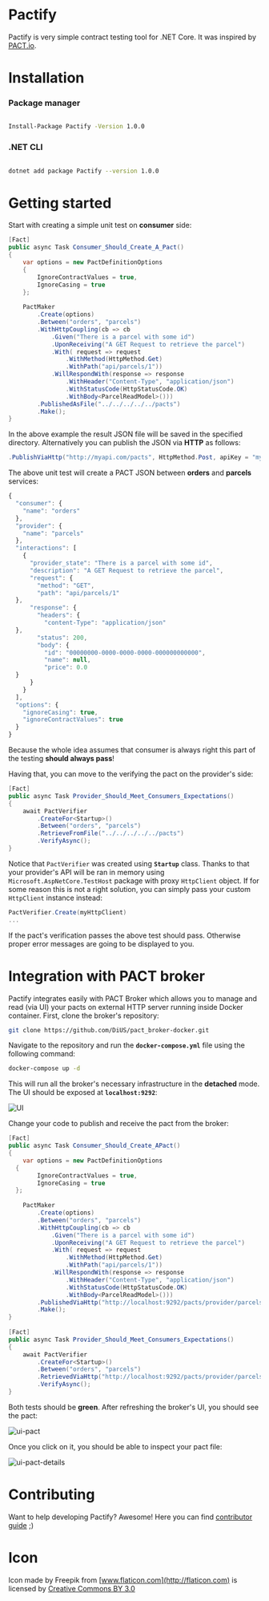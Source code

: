 
# Pactify

Pactify is very simple contract testing tool for .NET Core. It was inspired by [PACT.io](https://docs.pact.io/).

  

# Installation

### Package manager

```bash

Install-Package Pactify -Version 1.0.0

```

  

### .NET CLI

```bash

dotnet add package Pactify --version 1.0.0

```

  

# Getting started

Start with creating a simple unit test on **consumer** side:

```csharp
[Fact]  
public async Task Consumer_Should_Create_A_Pact()  
{  
    var options = new PactDefinitionOptions  
    {  
        IgnoreContractValues = true,  
        IgnoreCasing = true  
    };  
    
    PactMaker  
        .Create(options)  
        .Between("orders", "parcels")  
        .WithHttpCoupling(cb => cb  
            .Given("There is a parcel with some id")  
            .UponReceiving("A GET Request to retrieve the parcel")  
            .With( request => request  
                .WithMethod(HttpMethod.Get)  
                .WithPath("api/parcels/1"))  
            .WillRespondWith(response => response  
                .WithHeader("Content-Type", "application/json")  
                .WithStatusCode(HttpStatusCode.OK)  
                .WithBody<ParcelReadModel>()))  
        .PublishedAsFile("../../../../../pacts")  
        .Make();   
}
```
 
 In the above example the result JSON file will be saved in the specified directory. Alternatively you can publish the  JSON via **HTTP** as follows:

```csharp
.PublishViaHttp("http://myapi.com/pacts", HttpMethod.Post, apiKey = "myApiKey");
``` 

The above unit test will create a PACT JSON between **orders** and **parcels** services:


```javascript
{  
  "consumer": {  
    "name": "orders"  
  },  
  "provider": {  
    "name": "parcels"  
  },  
  "interactions": [  
    {  
      "provider_state": "There is a parcel with some id",  
      "description": "A GET Request to retrieve the parcel",  
      "request": {  
        "method": "GET",  
        "path": "api/parcels/1"  
  },  
      "response": {  
        "headers": {  
          "content-Type": "application/json"  
  },  
        "status": 200,  
        "body": {  
          "id": "00000000-0000-0000-0000-000000000000",  
          "name": null,  
          "price": 0.0  
  }  
      }  
    }  
  ],  
  "options": {  
    "ignoreCasing": true,  
    "ignoreContractValues": true  
  }  
}
```
  
  Because the whole idea assumes that consumer is always right this part of the testing **should always pass**! 

Having that, you can move to the verifying the pact on the provider's side:

```csharp
[Fact]  
public async Task Provider_Should_Meet_Consumers_Expectations()  
{  
    await PactVerifier  
        .CreateFor<Startup>()  
        .Between("orders", "parcels")  
        .RetrieveFromFile("../../../../../pacts")  
        .VerifyAsync();  
}
```

Notice that ``PactVerifier`` was created using **``Startup``** class. Thanks to that your provider's API will be ran in memory using ``Microsoft.AspNetCore.TestHost`` package with proxy ``HttpClient`` object. If for some reason this is not a right solution, you can simply pass your custom ``HttpClient`` instance instead:

```csharp
PactVerifier.Create(myHttpClient)
...
```

If the pact's verification passes the above test should pass. Otherwise proper error messages are going to be displayed to you.


# Integration with PACT broker
Pactify integrates easily with PACT Broker which allows you to manage and read (via UI) your pacts on external HTTP server running inside Docker container. First, clone the broker's repository:

```bash
git clone https://github.com/DiUS/pact_broker-docker.git
```

Navigate to the repository and run the **``docker-compose.yml``** file using the following command:

```bash
docker-compose up -d
```
This will run all the broker's necessary infrastructure in the **detached** mode. The UI should be exposed at **``localhost:9292``**:

![UI](https://user-images.githubusercontent.com/7096476/62197643-82040c80-b380-11e9-9438-d3b03d39ce17.png)

Change your code to publish and receive the pact from the broker:

```csharp
[Fact]  
public async Task Consumer_Should_Create_APact()  
{  
    var options = new PactDefinitionOptions  
  {  
        IgnoreContractValues = true,  
        IgnoreCasing = true  
  };  
  
    PactMaker  
		.Create(options)  
        .Between("orders", "parcels")  
        .WithHttpCoupling(cb => cb  
            .Given("There is a parcel with some id")  
            .UponReceiving("A GET Request to retrieve the parcel")  
            .With( request => request  
                .WithMethod(HttpMethod.Get)  
                .WithPath("api/parcels/1"))  
            .WillRespondWith(response => response  
                .WithHeader("Content-Type", "application/json")  
                .WithStatusCode(HttpStatusCode.OK)  
                .WithBody<ParcelReadModel>()))  
        .PublishedViaHttp("http://localhost:9292/pacts/provider/parcels/consumer/orders/version/1.2.104", HttpMethod.Put)  
        .Make();  
}  
  
[Fact]  
public async Task Provider_Should_Meet_Consumers_Expectations()  
{  
    await PactVerifier  
        .CreateFor<Startup>()  
        .Between("orders", "parcels")  
        .RetrievedViaHttp("http://localhost:9292/pacts/provider/parcels/consumer/orders/latest")  
        .VerifyAsync();  
}

```

Both tests should be **green**. After refreshing the broker's UI, you should see the pact:

![ui-pact](https://user-images.githubusercontent.com/7096476/62197921-0eaeca80-b381-11e9-80f2-fd8961a8c891.png)

Once you click on it, you should be able to inspect your pact file:

![ui-pact-details](https://user-images.githubusercontent.com/7096476/62198044-37cf5b00-b381-11e9-91b7-2d3e22e88bb4.png)

# Contributing
Want to help developing Pactify? Awesome! Here you can find [contributor guide](https://github.com/GooRiOn/Pactify/blob/develop/CONTRIBUTING.md) ;)

# Icon

Icon made by Freepik from [www.flaticon.com](http://flaticon.com) is licensed by [Creative Commons BY 3.0](http://creativecommons.org/licenses/by/3.0/)